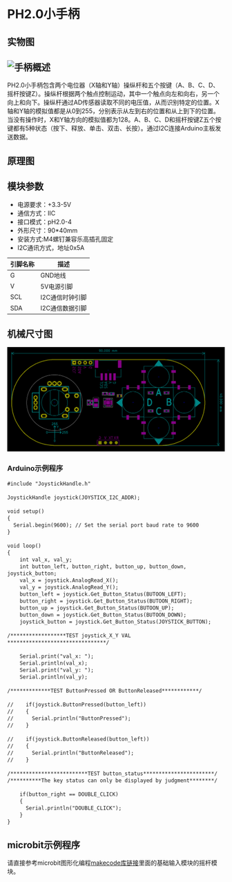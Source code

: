 # PH2.0小手柄

## 实物图

## ![手柄](joystick_handle\手柄.png)概述

PH2.0小手柄包含两个电位器（X轴和Y轴）操纵杆和五个按键（A、B、C、D、摇杆按键Z）。操纵杆根据两个触点控制运动，其中一个触点向左和向右，另一个向上和向下。操纵杆通过AD传感器读取不同的电压值，从而识别特定的位置。X轴和Y轴的模拟值都是从0到255，分别表示从左到右的位置和从上到下的位置。当没有操作时，X和Y轴方向的模拟值都为128。A、B、C、D和摇杆按键Z五个按键都有5种状态（按下、释放、单击、双击、长按）。通过I2C连接Arduino主板发送数据。

## 原理图



## 模块参数

* 电源要求：+3.3-5V
* 通信方式：IIC
* 接口模式：pH2.0-4
* 外形尺寸：90*40mm
* 安装方式:M4螺钉兼容乐高插孔固定
* I2C通讯方式，地址0x5A

| 引脚名称 | 描述            |
| -------- | --------------- |
| G        | GND地线         |
| V        | 5V电源引脚      |
| SCL      | I2C通信时钟引脚 |
| SDA      | I2C通信数据引脚 |

## 机械尺寸图

![机械尺寸图](joystick_handle\11.jpg)

### Arduino示例程序


```
#include "JoystickHandle.h"

JoystickHandle joystick(JOYSTICK_I2C_ADDR);

void setup()
{
  Serial.begin(9600); // Set the serial port baud rate to 9600
}

void loop()
{ 
    int val_x, val_y;
    int button_left, button_right, button_up, button_down, joystick_button;
    val_x = joystick.AnalogRead_X();
    val_y = joystick.AnalogRead_Y();
    button_left = joystick.Get_Button_Status(BUTOON_LEFT);
    button_right = joystick.Get_Button_Status(BUTOON_RIGHT);
    button_up = joystick.Get_Button_Status(BUTOON_UP);
    button_down = joystick.Get_Button_Status(BUTOON_DOWN);
    joystick_button = joystick.Get_Button_Status(JOYSTICK_BUTTON);

/******************TEST joystick_X_Y VAL ********************************/

    Serial.print("val_x: ");
    Serial.println(val_x);
    Serial.print("val_y: ");
    Serial.println(val_y);

/*************TEST ButtonPressed OR ButtonReleased************/

//    if(joystick.ButtonPressed(button_left))
//    {
//      Serial.println("ButtonPressed");
//    }
    
//    if(joystick.ButtonReleased(button_left))
//    {
//      Serial.println("ButtonReleased");
//    }

/*************************TEST button_status***********************/
/**********The key status can only be displayed by judgment********/

    if(button_right == DOUBLE_CLICK)
    {
      Serial.println("DOUBLE_CLICK");  
    }
}
```

## microbit示例程序

请直接参考microbit图形化编程[makecode库链接](https://github.com/emakefun/pxt-sensorbit)里面的基础输入模块的摇杆模块。